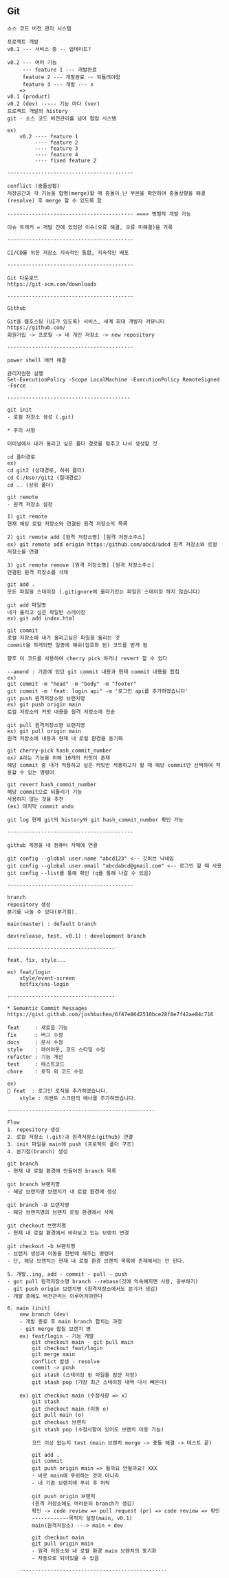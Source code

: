 ## Git 
    소스 코드 버전 관리 시스템

    프로젝트 개발
    v0.1 --- 서비스 중 -- 업데이트?

    v0.2 --- 여러 기능
         --- feature 1 --- 개발완료
         feature 2 --- 개발완료 -- 되돌려야함
         feature 3 --- 개발 --- x
        => 
    v0.1 (product)
    v0.2 (dev) ----- 기능 마다 (ver)
    프로젝트 개발의 history
    git - 소스 코드 버전관리를 넘어 협업 시스템

    ex)
        v0.2 ---- feature 1 
             ---- feature 2 
             ---- feature 3 
             ---- feature 4 
             ---- fixed feature 2 

    -----------------------------------------

    conflict (충돌상황)
    저장공간과 각 기능을 합병(merge)할 때 충돌이 난 부분을 확인하여 충돌상황을 해결(resolve) 후 merge 할 수 있도록 함

    ----------------------------------------- ===> 병렬적 개발 가능

    이슈 트래커 = 개발 간에 있었던 이슈(오류 해결, 오류 미해결)을 기록

    -----------------------------------------

    CI/CD를 위한 저장소 지속적인 통합, 지속적인 배포

    -----------------------------------------

    Git 다운로드
    https://git-scm.com/downloads

    -----------------------------------------

    Github

    Git을 웹호스팅 (UI가 있도록) 서비스, 세계 최대 개발자 커뮤니티
    https://github.com/
    회원가입 -> 프로필 -> 내 개인 저장소 -> new repository

    -----------------------------------------

    power shell 에러 해결

    관리자권한 실행
    Set-ExecutionPolicy -Scope LocalMachine -ExecutionPolicy RemoteSigned -Force

    ----------------------------------------

    git init
    - 로컬 저장소 생성 (.git)

    * 주의 사항

    터미널에서 내가 올리고 싶은 폴더 경로를 맞추고 나서 생성할 것
                
    cd 폴더경로
    ex)
    cd git2 (상대경로, 하위 폴더)
    cd C:/User/git2 (절대경로)
    cd .. (상위 폴더)

    git remote
    - 원격 저장소 설정

    1) git remote
    현재 해당 로컬 저장소와 연결된 원격 저장소의 목록

    2) git remote add [원격 저장소명] [원격 저장소주소]
    ex) git remote add origin https:/github.com/abcd/adcd 원격 저장소와 로컬 저장소를 연결

    3) git remote remove [원격 저장소명] [원격 저장소주소]
    연결된 원격 저장소를 삭제

    git add .
    모든 파일을 스테이징 (.gitignore에 올라가있는 파일은 스테이징 하지 않습니다)
                
    git add 파일명
    내가 올리고 싶은 파일만 스테이징
    ex) git add index.html

    git commit
    로컬 저장소에 내가 올리고싶은 파일을 올리는 것
    commit을 하게되면 일종에 해쉬(암호화 된) 코드를 받게 됨
                
    향후 이 코드를 사용하여 cherry pick 하거나 revert 할 수 있다

    --amend : 기존에 있던 git commit 내용과 현재 commit 내용을 합침
    ex)
    git commit -m "head" -m "body" -m "footer"
    git commit -m 'feat: login api" -m '로그인 api를 추가하였습니다'
    git push 원격저장소명 브랜치명
    ex) git push origin main
    로컬 저장소의 커밋 내용을 원격 저장소에 전송

    git pull 원격저장소명 브랜치명
    ex) git pull origin main
    원격 저장소에 내용과 현재 내 로컬 환경을 동기화

    git cherry-pick hash_commit_number
    ex) A라는 기능을 위해 10개의 커밋이 존재
    해당 commit 중 내가 적용하고 싶은 커밋만 적용하고자 할 때 해당 commit만 선택하여 적용할 수 있는 명령어

    git revert hash_commit_number
    해당 commit으로 되돌리기 기능 
    사용하지 않는 것을 추천
    (ex) 마지막 commit undo

    git log 현재 git의 history와 git hash_commit_number 확인 가능
            
    -----------------------------------------       

    github 계정을 내 컴퓨터 자체에 연결

    git config --global user.name "abcd123" <-- 깃허브 닉네임
    git config --global user.email "abcdabcd@gmail.com" <-- 로그인 할 때 사용
    git config --list를 통해 확인 (q를 통해 나갈 수 있음)

    -----------------------------------------        

    branch
    repository 생성
    분기를 나눌 수 있다(분기점).

    main(master) : default branch
        
    dev(release, test, v0.1) : development branch

    ----------------------------------- 

    feat, fix, style...

    ex) feat/login
        style/event-screen
        hotfix/sns-login

    ----------------------------------- 

    * Semantic Commit Messages
    https://gist.github.com/joshbuchea/6f47e86d2510bce28f8e7f42ae84c716

    feat     : 새로운 기능
    fix      : 버그 수정
    docs     : 문서 수정
    style    : 레이아웃, 코드 스타일 수정
    refactor : 기능 개선
    test     : 테스트코드
    chore    : 로직 외 코드 수정

    ex)
    🐖 feat  : 로그인 로직을 추가하였습니다.
        style : 이벤트 스크린의 배너를 추가하였습니다.

    ------------------------------------------------

    Flow
    1. repository 생성
    2. 로컬 저장소 (.git)과 원격저장소(github) 연결
    3. init 파일을 main에 push (프로젝트 폴더 구조)
    4. 분기점(branch) 생성

    git branch 
    - 현재 내 로컬 환경에 만들어진 branch 목록
                
    git branch 브랜치명 
    - 해당 브랜치명 브랜치가 내 로컬 환경에 생성
                
    git branch -D 브랜치명 
    - 해당 브랜치명의 브랜치 로컬 환경에서 삭제

    git checkout 브랜치명 
    - 현재 내 로컬 환경에서 바라보고 있는 브랜치 변경

    git checkout -b 브랜치명
    - 브랜치 생성과 이동을 한번에 해주는 명령어
    - 단, 해당 브랜치는 현재 내 로컬 환경 브랜치 목록에 존재해서는 안 된다.

    5. 개발..ing, add - commit - pull - push 
    - got pull 원격저장소명 branch --rebase(깃에 익숙해지면 사용, 공부하기)
    - git push origin 브랜치명 (원격저장소에서도 분기가 생김)
    - 개발 중에도 버전관리는 이루어져야한다

    6. main (init)
        new branch (dev)
        - 개발 종료 후 main branch 합치는 과정
        - git merge 합칠 브랜치 명
        ex) feat/login - 기능 개발
            git checkout main - git pull main
            git checkout feat/login
            git merge main
            conflict 발생 - resolve
            commit -> push
            git stash (스테이징 된 파일을 잠깐 저장)
            git stash pop (가장 최근 스테이징 내역 다시 빼온다)

        ex) git checkout main (수정사항 => x)
            git stash
            git checkout main (이동 o)
            git pull main (o)
            git checkout 브랜치
            git stash pop (수정사항이 있어도 브랜치 이동 가능)

            코드 이상 없는지 test (main 브랜치 merge -> 충돌 해결 -> 테스트 끝)

            git add .
            git commit
            git push origin main => 될까요 안될까요? XXX
            - 바로 main에 푸쉬하는 것이 아니라
            - 내 기존 브랜치에 푸쉬 후 허락

            git push origin 브랜치
            (원격 저장소에도 여러분의 branch가 생김)
            확인 -> code review => pull request (pr) => code review => 확인
            ------------목적지 설정(main, v0.1)
            main(원격저장소) ---> main + dev

            git checkout main
            git pull origin main
            - 원격 저장소와 내 로컬 환경 main 브랜치의 동기화
            - 자동으로 되어있을 수 있음

        ------------------------------------------------